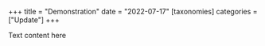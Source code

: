 +++
title = "Demonstration"
date = "2022-07-17"
[taxonomies]
categories = ["Update"]
+++

Text content here